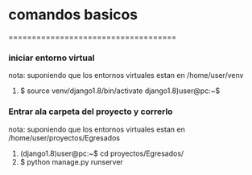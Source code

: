 # comandos basicos
====================================


### iniciar entorno virtual

nota: suponiendo que los entornos virtuales estan en /home/user/venv
1. $ source venv/django1.8/bin/activate
    django1.8)user@pc:~$ 

### Entrar ala carpeta del proyecto y correrlo

nota: suponiendo que los entornos virtuales estan en /home/user/proyectos/Egresados
1. (django1.8)user@pc:~$ cd proyectos/Egresados/
2. $ python manage.py runserver